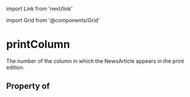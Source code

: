 import Link from 'next/link'
  
import Grid from '@components/Grid'

# printColumn

The number of the column in which the NewsArticle appears in the print edition.

## Property of




